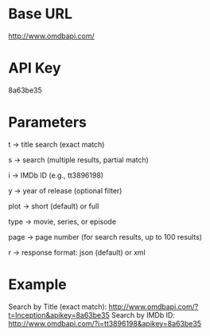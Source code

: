 # Base URL
http://www.omdbapi.com/

# API Key
8a63be35

# Parameters
t →     title search (exact match)

s →     search (multiple results, partial match)

i →     IMDb ID (e.g., tt3896198)

y →     year of release (optional filter)

plot →  short (default) or full

type →  movie, series, or episode

page →  page number (for search results, up to 100 results)

r →     response format: json (default) or xml

# Example
Search by Title (exact match): http://www.omdbapi.com/?t=Inception&apikey=8a63be35
Search by IMDb ID: http://www.omdbapi.com/?i=tt3896198&apikey=8a63be35
